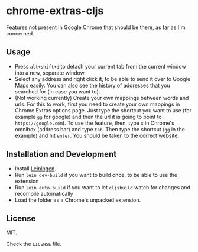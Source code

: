 # chrome-extras-cljs

Features not present in Google Chrome that should be there, as far as I'm
concerned.

## Usage

- Press `alt+shift+d` to detach your current tab from the current window into a new, separate window.
- Select any address and right click it, to be able to send it over to Google Maps easily. You can also see the history of addresses that you searched for (in case you want to).
- (Not working currently) Create your own mappings between words and urls. For this to work, first you need to create your own mappings in Chrome Extras options page. Just type the shortcut you want to use (for example `gg` for google) and then the url it is going to point to `https://google.com`). To use the feature, then, type `x` in Chrome's omnibox (address bar) and type `tab`. Then type the shortcut (`gg` in the example) and hit `enter`. You should be taken to the correct website.

## Installation and Development

- Install [Leiningen][1].
- Run `lein dev-build` if you want to build once, to be able to use the extension
- Run `lein auto-build` if you want to let `cljsbuild` watch for changes and recompile automatically
- Load the folder as a Chrome's unpacked extension.

## License

MIT.

Check the `LICENSE` file.


[1]: http://Leiningen.org

